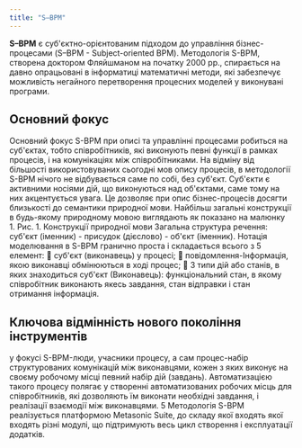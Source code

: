```yaml
---
title: "S–BPM"
---
```


**S–BPM** є суб'єктно-орієнтованим підходом до управління бізнес-процесами (S–BPM - Subject-oriented BPM).
Методологія S-BPM, створена доктором Фляйшманом на початку 2000 рр., спирається на давно опрацьовані в інформатиці математичні методи, які забезпечує можливість негайного перетворення процесних
моделей у виконувані програми.

## Основний фокус

Основний фокус S-BPM при описі та управлінні процесами робиться на суб'єктах, тобто
співробітників, які виконують певні функції в рамках процесів, і на комунікаціях між співробітниками.
На відміну від більшості використовуваних сьогодні мов опису
процесів, в методології S-BPM нічого не відбувається саме по собі, без
суб'єкт. Суб'єкти є активними носіями дій, що виконуються над
об'єктами, саме тому на них акцентується увага. Це дозволяє при
опис бізнес-процесів досягти близькості до семантики природної мови.
Найбільш загальні конструкції в будь-якому природному мовою виглядають як
показано на малюнку 1.
Рис. 1. Конструкції природної мови
Загальна структура речення: суб'єкт (іменник) - присудок
(дієслово) - об'єкт (іменник).
Нотація моделювання в S-BPM гранично проста і складається всього з 5
елемент:
 суб'єкт (виконавець) у процесі;
 повідомлення-Інформація, якою виконавці обмінюються в ході
процес;
 3 типи дій або станів, в яких знаходиться суб'єкт
(Виконавець): функціональний стан, в якому співробітник
виконають якесь завдання, стан відправки і стан отримання
інформація.

##    Ключова відмінність нового покоління інструментів 

у фокусі S-BPM-люди, учасники процесу, а сам процес-набір структурованих
комунікацій між виконавцями, кожен з яких виконує на своєму
робочому місці певний набір дій (завдань). Автоматизацією такого
процесу полягає у створенні автоматизованих робочих місць для
співробітників, які дозволяють їм виконати необхідні завдання, і
реалізації взаємодії між виконавцями.
5
Методологія S-BPM реалізується платформою Metasonic Suite, до складу якої входять
якої входять різні модулі, що підтримують весь цикл створення і
експлуатації додатків.
